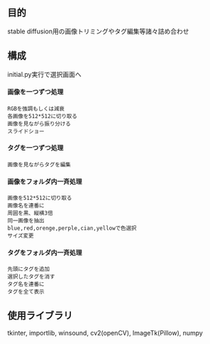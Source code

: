 ## 目的
  stable diffusion用の画像トリミングやタグ編集等諸々詰め合わせ

## 構成
initial.py実行で選択画面へ
  #### 画像を一つずつ処理
    RGBを強調もしくは減衰
    各画像を512*512に切り取る
    画像を見ながら振り分ける
    スライドショー
  #### タグを一つずつ処理
    画像を見ながらタグを編集
  #### 画像をフォルダ内一斉処理
    画像を512*512に切り取る
    画像名を連番に
    周囲を黒、縦横3倍
    同一画像を抽出
    blue,red,orenge,perple,cian,yellowで色選択
    サイズ変更
  #### タグをフォルダ内一斉処理
    先頭にタグを追加
    選択したタグを消す
    タグ名を連番に
    タグを全て表示
## 使用ライブラリ
  tkinter, importlib, winsound, cv2(openCV), ImageTk(Pillow), numpy

